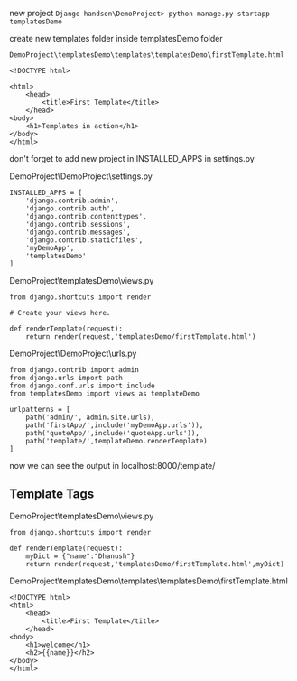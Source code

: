 
new project `Django handson\DemoProject> python manage.py startapp templatesDemo`

create new templates folder inside templatesDemo folder

`DemoProject\templatesDemo\templates\templatesDemo\firstTemplate.html`
```
<!DOCTYPE html>

<html>
    <head>
        <title>First Template</title>
    </head>
<body>
    <h1>Templates in action</h1>
</body>
</html>

```

don't forget to add new project in INSTALLED_APPS in settings.py

DemoProject\DemoProject\settings.py
```
INSTALLED_APPS = [
    'django.contrib.admin',
    'django.contrib.auth',
    'django.contrib.contenttypes',
    'django.contrib.sessions',
    'django.contrib.messages',
    'django.contrib.staticfiles',
    'myDemoApp',
    'templatesDemo'
]
```

DemoProject\templatesDemo\views.py
```
from django.shortcuts import render

# Create your views here.

def renderTemplate(request):
    return render(request,'templatesDemo/firstTemplate.html')
```

DemoProject\DemoProject\urls.py
```
from django.contrib import admin
from django.urls import path
from django.conf.urls import include
from templatesDemo import views as templateDemo

urlpatterns = [
    path('admin/', admin.site.urls),
    path('firstApp/',include('myDemoApp.urls')),
    path('quoteApp/',include('quoteApp.urls')),
    path('template/',templateDemo.renderTemplate)
]
```

now we can see the output in localhost:8000/template/

## Template Tags

DemoProject\templatesDemo\views.py
```
from django.shortcuts import render

def renderTemplate(request):
    myDict = {"name":"Dhanush"}
    return render(request,'templatesDemo/firstTemplate.html',myDict)
```

DemoProject\templatesDemo\templates\templatesDemo\firstTemplate.html
```
<!DOCTYPE html>
<html>
    <head>
        <title>First Template</title>
    </head>
<body>
    <h1>welcome</h1>
    <h2>{{name}}</h2>
</body>
</html>
```

